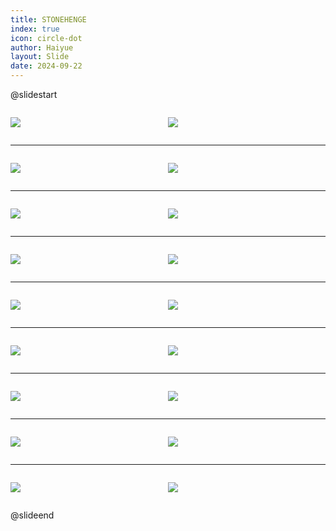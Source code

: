 ```yaml
---
title: STONEHENGE
index: true
icon: circle-dot
author: Haiyue
layout: Slide
date: 2024-09-22
---
```

 
@slidestart

<div style="display:flex">
<div style="flex:1">

![](https://raw.githubusercontent.com/yclord/reading/refs/heads/master/english/Level-N/STONEHENGE/001.webp)
</div>
<div style="flex:1">

![](https://raw.githubusercontent.com/yclord/reading/refs/heads/master/english/Level-N/STONEHENGE/002.webp)
</div>
</div>

---

<div style="display:flex">
<div style="flex:1">

![](https://raw.githubusercontent.com/yclord/reading/refs/heads/master/english/Level-N/STONEHENGE/003.webp)
</div>
<div style="flex:1">

![](https://raw.githubusercontent.com/yclord/reading/refs/heads/master/english/Level-N/STONEHENGE/004.webp)
</div>
</div>

---

<div style="display:flex">
<div style="flex:1">

![](https://raw.githubusercontent.com/yclord/reading/refs/heads/master/english/Level-N/STONEHENGE/005.webp)
</div>
<div style="flex:1">

![](https://raw.githubusercontent.com/yclord/reading/refs/heads/master/english/Level-N/STONEHENGE/006.webp)
</div>
</div>

---

<div style="display:flex">
<div style="flex:1">

![](https://raw.githubusercontent.com/yclord/reading/refs/heads/master/english/Level-N/STONEHENGE/007.webp)
</div>
<div style="flex:1">

![](https://raw.githubusercontent.com/yclord/reading/refs/heads/master/english/Level-N/STONEHENGE/008.webp)
</div>
</div>

---

<div style="display:flex">
<div style="flex:1">

![](https://raw.githubusercontent.com/yclord/reading/refs/heads/master/english/Level-N/STONEHENGE/009.webp)
</div>
<div style="flex:1">

![](https://raw.githubusercontent.com/yclord/reading/refs/heads/master/english/Level-N/STONEHENGE/010.webp)
</div>
</div>

---

<div style="display:flex">
<div style="flex:1">

![](https://raw.githubusercontent.com/yclord/reading/refs/heads/master/english/Level-N/STONEHENGE/011.webp)
</div>
<div style="flex:1">

![](https://raw.githubusercontent.com/yclord/reading/refs/heads/master/english/Level-N/STONEHENGE/012.webp)
</div>
</div>

---

<div style="display:flex">
<div style="flex:1">

![](https://raw.githubusercontent.com/yclord/reading/refs/heads/master/english/Level-N/STONEHENGE/013.webp)
</div>
<div style="flex:1">

![](https://raw.githubusercontent.com/yclord/reading/refs/heads/master/english/Level-N/STONEHENGE/014.webp)
</div>
</div>

---

<div style="display:flex">
<div style="flex:1">

![](https://raw.githubusercontent.com/yclord/reading/refs/heads/master/english/Level-N/STONEHENGE/015.webp)
</div>
<div style="flex:1">

![](https://raw.githubusercontent.com/yclord/reading/refs/heads/master/english/Level-N/STONEHENGE/016.webp)
</div>
</div>

---

<div style="display:flex">
<div style="flex:1">

![](https://raw.githubusercontent.com/yclord/reading/refs/heads/master/english/Level-N/STONEHENGE/017.webp)
</div>
<div style="flex:1">

![](https://raw.githubusercontent.com/yclord/reading/refs/heads/master/english/Level-N/STONEHENGE/018.webp)
</div>
</div>

@slideend